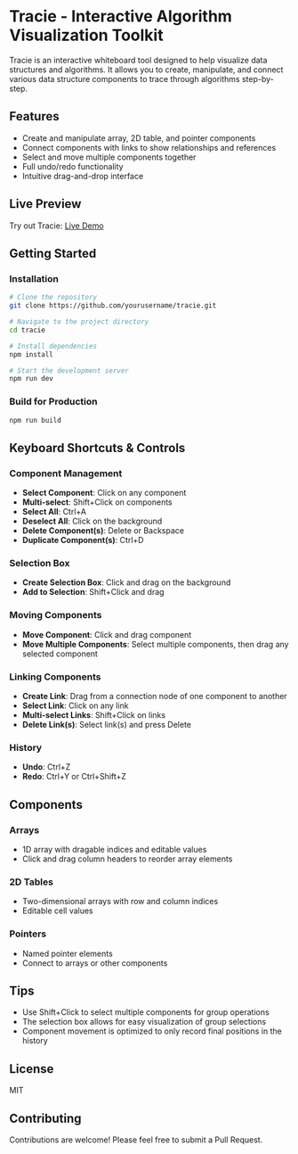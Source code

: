 # Tracie - Interactive Algorithm Visualization Toolkit

Tracie is an interactive whiteboard tool designed to help visualize data structures and algorithms. It allows you to create, manipulate, and connect various data structure components to trace through algorithms step-by-step.

## Features

- Create and manipulate array, 2D table, and pointer components
- Connect components with links to show relationships and references
- Select and move multiple components together
- Full undo/redo functionality
- Intuitive drag-and-drop interface

## Live Preview

Try out Tracie: [Live Demo](https://tracie-viz.vercel.app/)

## Getting Started

### Installation

```bash
# Clone the repository
git clone https://github.com/yourusername/tracie.git

# Navigate to the project directory
cd tracie

# Install dependencies
npm install

# Start the development server
npm run dev
```

### Build for Production

```bash
npm run build
```

## Keyboard Shortcuts & Controls

### Component Management

- **Select Component**: Click on any component
- **Multi-select**: Shift+Click on components
- **Select All**: Ctrl+A
- **Deselect All**: Click on the background
- **Delete Component(s)**: Delete or Backspace
- **Duplicate Component(s)**: Ctrl+D

### Selection Box

- **Create Selection Box**: Click and drag on the background
- **Add to Selection**: Shift+Click and drag

### Moving Components

- **Move Component**: Click and drag component
- **Move Multiple Components**: Select multiple components, then drag any selected component

### Linking Components

- **Create Link**: Drag from a connection node of one component to another
- **Select Link**: Click on any link
- **Multi-select Links**: Shift+Click on links
- **Delete Link(s)**: Select link(s) and press Delete

### History

- **Undo**: Ctrl+Z
- **Redo**: Ctrl+Y or Ctrl+Shift+Z

## Components

### Arrays

- 1D array with dragable indices and editable values
- Click and drag column headers to reorder array elements

### 2D Tables

- Two-dimensional arrays with row and column indices
- Editable cell values

### Pointers

- Named pointer elements
- Connect to arrays or other components

## Tips

- Use Shift+Click to select multiple components for group operations
- The selection box allows for easy visualization of group selections
- Component movement is optimized to only record final positions in the history

## License

MIT

## Contributing

Contributions are welcome! Please feel free to submit a Pull Request.
